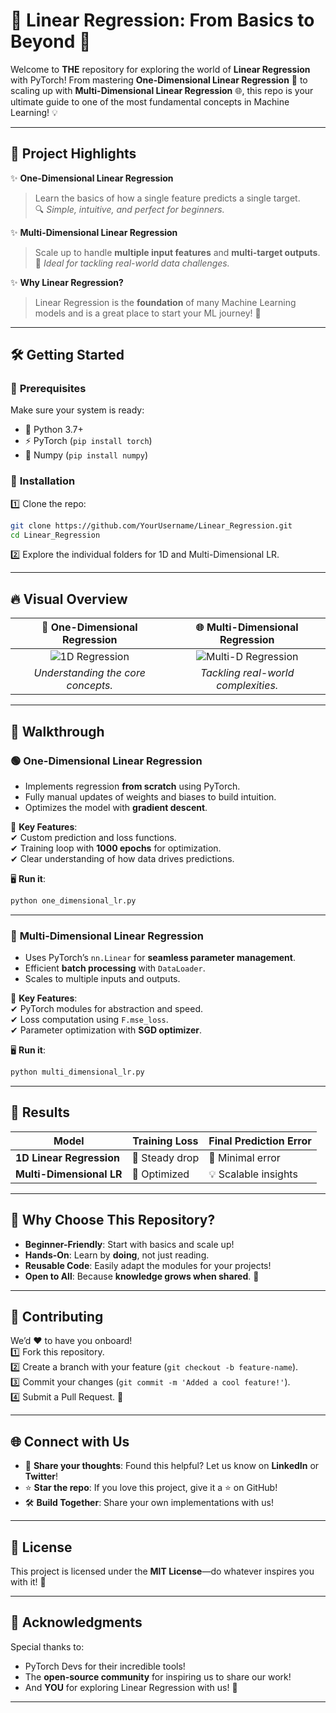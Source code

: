 # 🎯 **Linear Regression: From Basics to Beyond** 🚀

Welcome to **THE** repository for exploring the world of **Linear Regression** with PyTorch! From mastering **One-Dimensional Linear Regression** 🧮 to scaling up with **Multi-Dimensional Linear Regression** 🌐, this repo is your ultimate guide to one of the most fundamental concepts in Machine Learning! 💡

---

## 🌟 **Project Highlights**

✨ **One-Dimensional Linear Regression**  
> Learn the basics of how a single feature predicts a single target.  
> 🔍 *Simple, intuitive, and perfect for beginners.*

✨ **Multi-Dimensional Linear Regression**  
> Scale up to handle **multiple input features** and **multi-target outputs**.  
> 🌟 *Ideal for tackling real-world data challenges.*

✨ **Why Linear Regression?**  
> Linear Regression is the **foundation** of many Machine Learning models and is a great place to start your ML journey! 🚀

---

## 🛠️ **Getting Started**

### 🔧 **Prerequisites**
Make sure your system is ready:
- 🐍 Python 3.7+
- ⚡ PyTorch (`pip install torch`)
- 🔢 Numpy (`pip install numpy`)

### 📂 **Installation**
1️⃣ Clone the repo:  
```bash
git clone https://github.com/YourUsername/Linear_Regression.git
cd Linear_Regression
```  
2️⃣ Explore the individual folders for 1D and Multi-Dimensional LR.

---

## 🔥 **Visual Overview**

| 🧮 **One-Dimensional Regression** | 🌐 **Multi-Dimensional Regression** |
|:---------------------------------:|:-----------------------------------:|
| ![1D Regression](https://via.placeholder.com/300x150) | ![Multi-D Regression](https://via.placeholder.com/300x150) |
| *Understanding the core concepts.* | *Tackling real-world complexities.* |

---

## **📜 Walkthrough**

### 🟢 **One-Dimensional Linear Regression**  
- Implements regression **from scratch** using PyTorch.  
- Fully manual updates of weights and biases to build intuition.  
- Optimizes the model with **gradient descent**.  

🚦 **Key Features**:  
✔ Custom prediction and loss functions.  
✔ Training loop with **1000 epochs** for optimization.  
✔ Clear understanding of how data drives predictions.  

🖥️ **Run it**:  
```bash
python one_dimensional_lr.py
```

---

### 🔵 **Multi-Dimensional Linear Regression**  
- Uses PyTorch’s `nn.Linear` for **seamless parameter management**.  
- Efficient **batch processing** with `DataLoader`.  
- Scales to multiple inputs and outputs.  

🚦 **Key Features**:  
✔ PyTorch modules for abstraction and speed.  
✔ Loss computation using `F.mse_loss`.  
✔ Parameter optimization with **SGD optimizer**.  

🖥️ **Run it**:  
```bash
python multi_dimensional_lr.py
```

---

## 🎉 **Results**

| Model                       | Training Loss  | Final Prediction Error |
|-----------------------------|----------------|-------------------------|
| **1D Linear Regression**    | 🔻 Steady drop | 🚀 Minimal error        |
| **Multi-Dimensional LR**    | 🌟 Optimized   | 💡 Scalable insights    |

---

## 💌 **Why Choose This Repository?**

- **Beginner-Friendly**: Start with basics and scale up!  
- **Hands-On**: Learn by **doing**, not just reading.  
- **Reusable Code**: Easily adapt the modules for your projects!  
- **Open to All**: Because **knowledge grows when shared**. 🌱

---

## 🤝 **Contributing**

We’d ❤️ to have you onboard!  
1️⃣ Fork this repository.  
2️⃣ Create a branch with your feature (`git checkout -b feature-name`).  
3️⃣ Commit your changes (`git commit -m 'Added a cool feature!'`).  
4️⃣ Submit a Pull Request. 🎉  

---

## 🌐 **Connect with Us**

- 💬 **Share your thoughts**: Found this helpful? Let us know on **LinkedIn** or **Twitter**!  
- ⭐ **Star the repo**: If you love this project, give it a ⭐ on GitHub!  
- 🛠️ **Build Together**: Share your own implementations with us!  

---

## 📜 **License**

This project is licensed under the **MIT License**—do whatever inspires you with it! 🙌

---

## 🌟 **Acknowledgments**

Special thanks to:  
- PyTorch Devs for their incredible tools!  
- The **open-source community** for inspiring us to share our work!  
- And **YOU** for exploring Linear Regression with us! 🌈

--- 

